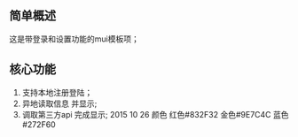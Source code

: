 ## 简单概述
这是带登录和设置功能的mui模板项；

## 核心功能
1. 支持本地注册登陆；
2. 异地读取信息 并显示;
3. 调取第三方api 完成显示;
2015 10 26
颜色  红色#832F32   金色#9E7C4C 蓝色#272F60
